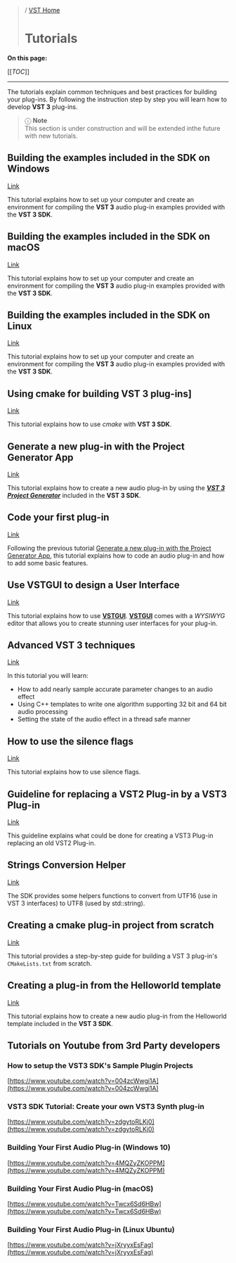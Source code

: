 >/ [VST Home](../)
>
># Tutorials

**On this page:**

[[_TOC_]]

---

The tutorials explain common techniques and best practices for building your plug-ins. By following the instruction step by step you will learn how to develop **VST 3** plug-ins.

>ⓘ **Note**\
>This section is under construction and will be extended inthe future with new tutorials.

## Building the examples included in the SDK on Windows

[Link](Building+the+examples+included+in+the+SDK+Windows.md)

This tutorial explains how to set up your computer and create an environment for compiling the **VST 3** audio plug-in examples provided with the **VST 3 SDK**.
## Building the examples included in the SDK on macOS

[Link](Building+the+examples+included+in+the+SDK+macOS.md)

This tutorial explains how to set up your computer and create an environment for compiling the **VST 3** audio plug-in examples provided with the **VST 3 SDK**.

## Building the examples included in the SDK on Linux

[Link](Building+the+examples+included+in+the+SDK+Linux.md)

This tutorial explains how to set up your computer and create an environment for compiling the **VST 3** audio plug-in examples provided with the **VST 3 SDK**.

## Using cmake for building VST 3 plug-ins]

[Link](Using+cmake+for+building+plug-ins.md)

This tutorial explains how to use *cmake* with **VST 3 SDK**.

## Generate a new plug-in with the Project Generator App

[Link](Generate+new+plug-in+with+Project+Generator.md)

This tutorial explains how to create a new audio plug-in by using the ***[VST 3 Project Generator](../What+is+the+VST+3+SDK/Project+Generator.md)*** included in the **VST 3 SDK**.

## Code your first plug-in

[Link](Code+your+first+plug-in.md)

Following the previous tutorial [Generate a new plug-in with the Project Generator App](Generate+new+plug-in+with+Project+Generator.md), this tutorial explains how to code an audio plug-in and how to add some basic features.

## Use VSTGUI to design a User Interface

[Link](Use+VSTGUI+to+design+a+UI.md)

This tutorial explains how to use [**VSTGUI**](../What+is+the+VST+3+SDK/VSTGUI.md). [**VSTGUI**](../What+is+the+VST+3+SDK/VSTGUI.md) comes with a *WYSIWYG* editor that allows you to create stunning user interfaces for your plug-in.

## Advanced VST 3 techniques

[Link](Advanced+VST+3+techniques.md)

In this tutorial you will learn:

- How to add nearly sample accurate parameter changes to an audio effect
- Using C++ templates to write one algorithm supporting 32 bit and 64 bit audio processing
- Setting the state of the audio effect in a thread safe manner

## How to use the silence flags

[Link](How+to+use+the+silence+flags.md)

This tutorial explains how to use silence flags.

## Guideline for replacing a VST2 Plug-in by a VST3 Plug-in

[Link](Guideline+for+VST3+replacing+VST2.md)

This guideline explains what could be done for creating a VST3 Plug-in replacing an old VST2 Plug-in.

## Strings Conversion Helper

[Link](Strings+Conversion+Helper.md)

The SDK provides some helpers functions to convert from UTF16 (use in VST 3 interfaces) to UTF8 (used by std::string).

## Creating a cmake plug-in project from scratch

[Link](Creating+a+plug-in+from+scratch.md)

This tutorial provides a step-by-step guide for building a VST 3 plug-in's ```CMakeLists.txt``` from scratch.

## Creating a plug-in from the Helloworld template

[Link](Creating+a+plug-in+from+the+Helloworld+template.md)

This tutorial explains how to create a new audio plug-in from the Helloworld template included in the **VST 3 SDK**.

## Tutorials on Youtube from 3rd Party developers

### How to setup the VST3 SDK's Sample Plugin Projects

[https://www.youtube.com/watch?v=004zcWwgi1A](https://www.youtube.com/watch?v=004zcWwgi1A)

### VST3 SDK Tutorial: Create your own VST3 Synth plug-in

[https://www.youtube.com/watch?v=zdgytoRLKj0](https://www.youtube.com/watch?v=zdgytoRLKj0)

### Building Your First Audio Plug-in (Windows 10)

[https://www.youtube.com/watch?v=4MQZyZKOPPM](https://www.youtube.com/watch?v=4MQZyZKOPPM)

### Building Your First Audio Plug-in (macOS)

[https://www.youtube.com/watch?v=Twcx6Sd6HBw](https://www.youtube.com/watch?v=Twcx6Sd6HBw)

### Building Your First Audio Plug-in (Linux Ubuntu)

[https://www.youtube.com/watch?v=jXryyxEsFag](https://www.youtube.com/watch?v=jXryyxEsFag)
